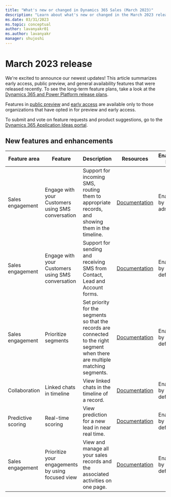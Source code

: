 ```yaml
---
title: "What's new or changed in Dynamics 365 Sales (March 2023)"
description: "Learn about what's new or changed in the March 2023 release of Dynamics 365 Sales."
ms.date: 03/31/2023
ms.topic: conceptual
author: lavanyakr01
ms.author: lavanyakr
manager: shujoshi
---
```


# March 2023 release

We're excited to announce our newest updates! This article summarizes early access, public preview, and general availability features that were released recently. To see the long-term feature plans, take a look at the [Dynamics 365 and Power Platform release plans](/dynamics365/release-plans/).

Features in [public preview](/power-platform/admin/what-are-preview-features-how-do-i-enable-them) and [early access](/power-platform/admin/opt-in-early-access-updates) are available only to those organizations that have opted in for preview and early access.  

To submit and vote on feature requests and product suggestions, go to the [Dynamics 365 Application Ideas portal](https://experience.dynamics.com/ideas/categories/?forum=3d83d841-984b-ea11-a812-000d3a579c39&forumName=Dynamics%20365%20Sales).

## New features and enhancements


|Feature area  |Feature  |Description  |Resources  |Enabled by |Availability  |
|---------|---------|---------|---------|---------|---------|
|Sales engagement     | Engage with your Customers using SMS conversation        |  Support for incoming SMS, routing them to appropriate records, and showing them in the timeline.       | [Documentation](manage-text-message-communications.md)            |   Enabled by admin      | Public preview        |
|Sales engagement     |Engage with your Customers using SMS conversation          | Support for sending and receiving SMS from Contact, Lead and Account forms.        | [Documentation](sms-intro.md)        |  Enabled by default       |  GA       |
|Sales engagement     | Prioritize segments         | Set priority for the segments so that the records are connected to the right segment when there are multiple matching segments.          |   [Documentation](prioritize-segment.md)      | Enabled by default      |    GA     |
|Collaboration     | Linked chats in timeline         | View linked chats in the timeline of a record.            |   [Documentation](teams-integration/join-chat.md)      | Enabled by default      |    GA     |
|Predictive scoring     | Real-time scoring        | View prediction for a new lead in near real time.            |   [Documentation](work-predictive-lead-scoring.md#real-time-scoring)      | Enabled by default      |    GA     |
|Sales engagement     |  Prioritize your engagements by using focused view       | View and manage all your sales records and the associated activities on one page. |   [Documentation](focused-view.md)      | Enabled by default        |  Early access       |

